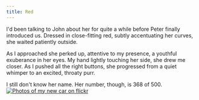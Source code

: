 ```yaml
---
title: Red
---
```

I'd been talking to John about her for quite a while before Peter
finally introduced us. Dressed in close-fitting red, subtly accentuating
her curves, she waited patiently outside.

As I approached she perked up, attentive to my presence, a youthful
exuberance in her eyes. My hand lightly touching her side, she drew me
closer. As I pushed all the right buttons, she progressed from a quiet
whimper to an excited, throaty purr.

I still don't know her name. Her number, though, is 368 of 500.[![Photos
of my new car on
flickr](http://farm3.static.flickr.com/2094/1875843891_1f9a266ea0.jpg?v=0)][flickr car]

[flickr car]: http://www.flickr.com/photos/steviebm/sets/72157602936819100/
